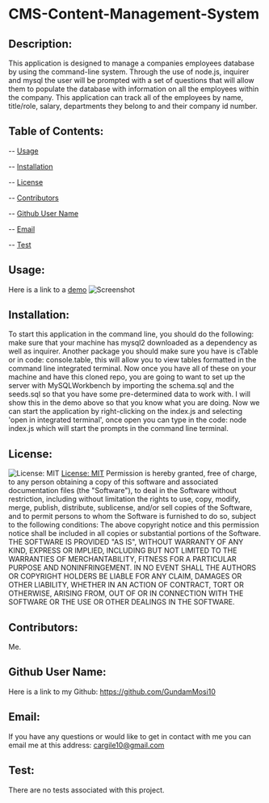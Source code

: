# CMS-Content-Management-System
 

  ## Description: 
  This application is designed to manage a companies employees database by using the command-line system. Through the use of node.js, inquirer and mysql the user will be prompted with a set of questions that will allow them to populate the database with information on all the employees within the company. This application can track all of the employees by name, title/role, salary, departments they belong to and their company id number. 
  ## Table of Contents:
  -- [Usage](#usage)

  -- [Installation](#installation)

  -- [License](#license)

  -- [Contributors](#contributors)

  -- [Github User Name](#Github-User-Name)

  -- [Email](#email)

  -- [Test](#test)
  
  ## Usage:
  Here is a link to a [demo](https://vimeo.com/681634419/9a6c80209d) 
  ![Screenshot](./assets/img/CMS-ScreenShot#2.jpeg "screen shot #1 of the CMS-Content-Management-System")
  
  ## Installation:
  To start this application in the command line, you should do the following: make sure that your machine has mysql2 downloaded as a dependency as well as inquirer. Another package you should make sure you have is cTable or in code: console.table, this will allow you to view tables formatted in the command line integrated terminal. Now once you have all of these on your machine and have this cloned repo, you are going to want to set up the server with MySQLWorkbench by importing the schema.sql and the seeds.sql so that you have some pre-determined data to work with. I will show this in the demo above so that you know what you are doing. Now we can start the application by right-clicking on the index.js and selecting 'open in integrated terminal', once open you can type in the code: node index.js which will start the prompts in the command line terminal. 
  ## License:
  ![License: MIT](https://img.shields.io/badge/License-MIT-yellow.svg) [License: MIT](https://opensource.org/licenses/MIT)
  Permission is hereby granted, free of charge, to any person obtaining a copy of this software and associated documentation files (the "Software"), to deal in the Software without restriction, including without limitation the rights to use, copy, modify, merge, publish, distribute, sublicense, and/or sell copies of the Software, and to permit persons to whom the Software is furnished to do so, subject to the following conditions: The above copyright notice and this permission notice shall be included in all copies or substantial portions of the Software. THE SOFTWARE IS PROVIDED "AS IS", WITHOUT WARRANTY OF ANY KIND, EXPRESS OR IMPLIED, INCLUDING BUT NOT LIMITED TO THE WARRANTIES OF MERCHANTABILITY, FITNESS FOR A PARTICULAR PURPOSE AND NONINFRINGEMENT. IN NO EVENT SHALL THE AUTHORS OR COPYRIGHT HOLDERS BE LIABLE FOR ANY CLAIM, DAMAGES OR OTHER LIABILITY, WHETHER IN AN ACTION OF CONTRACT, TORT OR OTHERWISE, ARISING FROM, OUT OF OR IN CONNECTION WITH THE SOFTWARE OR THE USE OR OTHER DEALINGS IN THE SOFTWARE. 
  ## Contributors:
  Me. 
  ## Github User Name:
  Here is a link to my Github: https://github.com/GundamMosi10
  ## Email:
  If you have any questions or would like to get in contact with me you can email me at this address: cargile10@gmail.com
  ## Test: 
  There are no tests associated with this project. 

